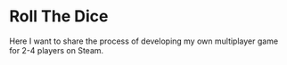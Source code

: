 # Roll The Dice
Here I want to share the process of developing my own multiplayer game for 2-4 players on Steam.
